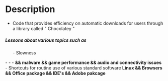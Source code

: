 # Description
- Code that provides efficiency on automatic downloads for users through a library called " Chocolatey "
<h5> Lessons about various topics such as </h5>
<ul>- Slowness </ul> 
-
-
- <b> && malware && game performance && audio and connectivity issues </b>
- Shortcuts for routine use of various standard software <b> Linux && Browsers && Office package && IDE's && Adobe pakcage </b> 
